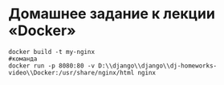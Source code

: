 # Домашнее задание к лекции «Docker»
```
docker build -t my-nginx
#команда
docker run -p 8080:80 -v D:\\django\\django\\dj-homeworks-video\\Docker:/usr/share/nginx/html nginx
```